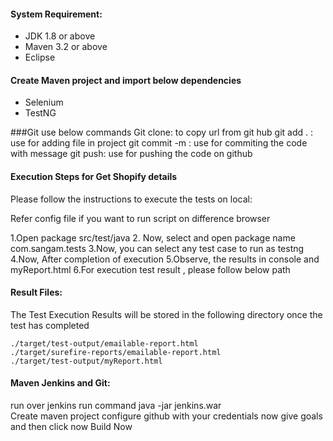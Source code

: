 #### System Requirement:

* JDK 1.8 or above
* Maven 3.2 or above
* Eclipse 

#### Create Maven project and import below dependencies
* Selenium 
* TestNG 

###Git use below commands
Git clone: to copy url from git hub
git add . : use for adding file in project
git commit -m : use for commiting the code with message
git push: use for pushing the code on github


#### Execution Steps for Get Shopify details
Please follow the instructions to execute the tests on local:

Refer config file if you want to run script on difference browser

1.Open package src/test/java
2. Now, select and open package name com.sangam.tests
3.Now, you can select any test case to run  as testng
4.Now, After completion of execution 
5.Observe, the results in console and myReport.html
6.For execution test result , please follow below path

#### Result Files:	
The Test Execution Results will be stored in the following directory once the test has completed

    ./target/test-output/emailable-report.html 
    ./target/surefire-reports/emailable-report.html 
    ./target/test-output/myReport.html 
    
 #### Maven Jenkins and Git:   
 run over jenkins
 run command java -jar jenkins.war  
 Create maven project
 configure github with your credentials
 now give goals
 and then click now Build Now
 
 
    
